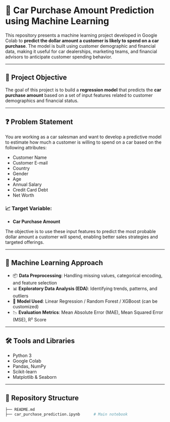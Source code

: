 # 🚗 Car Purchase Amount Prediction using Machine Learning

This repository presents a machine learning project developed in Google Colab to **predict the dollar amount a customer is likely to spend on a car purchase**. The model is built using customer demographic and financial data, making it useful for car dealerships, marketing teams, and financial advisors to anticipate customer spending behavior.

---

## 🎯 Project Objective

The goal of this project is to build a **regression model** that predicts the **car purchase amount** based on a set of input features related to customer demographics and financial status.

---

## ❓ Problem Statement

You are working as a car salesman and want to develop a predictive model to estimate how much a customer is willing to spend on a car based on the following attributes:

- Customer Name
- Customer E-mail
- Country
- Gender
- Age
- Annual Salary
- Credit Card Debt
- Net Worth

### 📈 Target Variable:
- **Car Purchase Amount**

The objective is to use these input features to predict the most probable dollar amount a customer will spend, enabling better sales strategies and targeted offerings.

---

## 🧠 Machine Learning Approach

- 📦 **Data Preprocessing**: Handling missing values, categorical encoding, and feature selection
- 📊 **Exploratory Data Analysis (EDA)**: Identifying trends, patterns, and outliers
- 🤖 **Model Used**: Linear Regression / Random Forest / XGBoost (can be customized)
- 📉 **Evaluation Metrics**: Mean Absolute Error (MAE), Mean Squared Error (MSE), R² Score

---

## 🛠️ Tools and Libraries

- Python 3
- Google Colab
- Pandas, NumPy
- Scikit-learn
- Matplotlib & Seaborn

---

## 📂 Repository Structure

```bash
├── README.md
├── car_purchase_prediction.ipynb      # Main notebook

